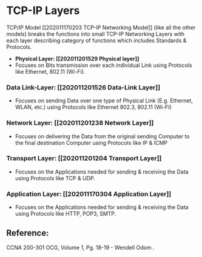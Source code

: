 # TCP-IP Layers

TCP/IP Model \[\[202011170203 TCP-IP Networking Model\]\] \(like all the other models\) breaks the functions into small TCP-IP Networking Layers  with each layer describing category of functions which includes Standards & Protocols. 

* **Physical Layer: \[\[202011201529 Physical layer\]\]**
* Focuses on Bits transmission over each individual Link using Protocols like Ethernet, 802.11 \(Wi-Fi\). 

### Data Link-Layer: \[\[202011201526 Data-Link Layer\]\]

* Focuses on sending Data over one type of Physical Link \(E.g. Ethernet, WLAN, etc.\) using Protocols like Ethernet 802.3, 802.11 \(Wi-Fi\) 

### Network Layer: \[\[202011201238 Network Layer\]\]

* Focuses on delivering the Data from the original sending Computer to the final destination Computer using Protocols like IP & ICMP

### Transport Layer: \[\[202011201204 Transport Layer\]\]

* Focuses on the Applications needed for sending & receiving the Data using Protocols like TCP & UDP.

### Application Layer: \[\[202011170304 Application Layer\]\]

* Focuses on the Applications needed for sending & receiving the Data using Protocols like HTTP, POP3, SMTP.

## Reference:

CCNA 200-301 OCG, Volume 1, Pg. 18-19 - Wendell Odom .

